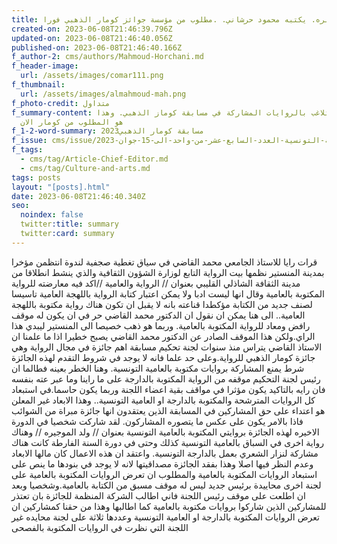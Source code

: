 ```yaml
---
title: من ثقب الابره. يكتبه محمود حرشاني. .مطلوب من مؤسسة جوائز كومار الذهبي فورا
created-on: 2023-06-08T21:46:39.796Z
updated-on: 2023-06-08T21:46:40.056Z
published-on: 2023-06-08T21:46:40.166Z
f_author-2: cms/authors/Mahmoud-Horchani.md
f_header-image:
  url: /assets/images/comar111.png
f_thumbnail:
  url: /assets/images/almahmoud-mah.png
f_photo-credit: متداول
f_summary-content: هل تم التلاغب بالروايات المشاركة في مسابقة كوماز الذهبي. وهذا
  هو المطلوب من كومار الان
f_1-2-word-summary: مسابقة كومار الذهبي2023
f_issue: cms/issue/الثقافية-التونسية-العدد-السابع-عشر-من-واحد-الى-15-جوان-2023.md
f_tags:
  - cms/tag/Article-Chief-Editor.md
  - cms/tag/Culture-and-arts.md
tags: posts
layout: "[posts].html"
date: 2023-06-08T21:46:40.340Z
seo:
  noindex: false
  twitter:title: summary
  twitter:card: summary
---
```

قرات رايا للاستاذ الجامعي محمد القاضي في سياق تغطية صجفية لندوة انتظمن مؤخرا بمدينة المنستير نظمها بيت الرواية التابع لوزارة الشؤون الثقافية والذي ينشط انطلاقا من مدينة الثقافة الشاذلي القليبي بعنوان // الرواية والعامية //اكد فيه معارضته للرواية المكتوبة بالعامية وقال انها ليست ادبا ولا يمكن اعتبار كتابة الرواية باللهجة العامية تاسيسا لصنف جديد من الكتابة مؤكطدا قناعته بانه لا يقبل ان تكون هناك رواية مكتوبة باللهجة العامية.. الى هنا  يمكن ان نقول ان الدكتور محمد القاضي حر في ان يكون له موقف رافض ومعاد للرواية المكتوبة بالعامية. وربما هو ذهب خصيصا الى المنستير  ليبدي هذا الراي.ولكن هذا الموقف الصادر عن الدكتور محمد القاضي يصبح خطيرا اذا ما علمنا ان الاستاذ القاضي يتراس منذ سنوات لجنة تحكيم مسابقة  اهم جائزة في مجال الرواية وهي جائزة كومار الذهبي للرواية.وعلى حد علما فانه لا يوجد في شروط التقدم  لهذه الجائزة شرط يمنع المشاركة بروايات مكتوبة بالعامية التونسية. وهنا الخطر بعينه فطالما ان رئيس لجنة التحكيم موقفه من الرواية المكتوبة بالدارجة على ما راينا وما عبر عته بنفسه فان رايه بالتاكيد يكون مؤثرا في مواقف بقية اعضاء اللجنة وربما يكون حاسما.في استبعاد كل الروايات المترشحة والمكتوبة بالدارجة او العامية التونسية.. وهذا الابعاد غير المعلن هو اعتداء على حق المشاركين في المسابقة الذين يعتقدون انها جائزة مبراة من الشوائب فاذا بالامر يكون على عكس ما يتصوره المشاركون. لقد شاركت شخصيا في الدورة الاخيره لهذه الجائزة بروايتي المكتوبة بالعامية التونسية بعنوان // ولد الموجيره // وهناك رواية اخرى في السباق  بالعامية التونسية كذلك وحتى في دورة السنة الفارطة كانت هناك مشاركة لنزار الشعري بعمل بالدارجة التونسية. واعتقد ان هذه الاعمال كان مالها الابعاد وعدم النظر فيها اصلا وهذا بفقد الجائزة مصداقيتها لانه لا يوجد في بنودها ما ينص على استبعاد الروايات المكتوبة بالعامية والمطلوب ان تعرض الروايات  المكتوبة بالعامية على لجنة اخرى محاييدة برئيس جديد ليس له موقف مسبق من الكتابة بالعامية.وشخصيا وبعد ان اطلعت على موقف رئيس اللجنة فاني اطالب الشركة المنظمة للجائزة بان تعتذر للمشاركين الذين شاركوا بروايات مكتوبة بالعامية كما اطالبها وهذا من حقنا كمشاركين ان تعرض الروايات المكتوبة بالدارجة او العامية التونسية وعددها ثلاثة على لجنة محايده غير اللجنة التي نظرت في الروايات المكتوبة بالفصحى
